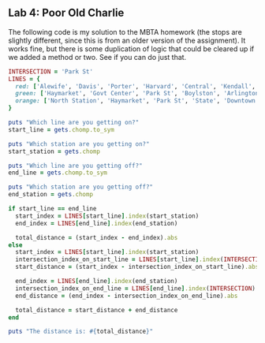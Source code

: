## Lab 4: Poor Old Charlie

The following code is my solution to the MBTA homework (the stops are slightly different, since this is from an older version of the assignment). It works fine, but there is some duplication of logic that could be cleared up if we added a method or two. See if you can do just that.

```ruby
INTERSECTION = 'Park St'
LINES = {
  red: ['Alewife', 'Davis', 'Porter', 'Harvard', 'Central', 'Kendall', 'Park St', 'South Station'],
  green: ['Haymarket', 'Govt Center', 'Park St', 'Boylston', 'Arlington', 'Copley'],
  orange: ['North Station', 'Haymarket', 'Park St', 'State', 'Downtown', 'Back Bay', 'Forest Hills']
}

puts "Which line are you getting on?"
start_line = gets.chomp.to_sym

puts "Which station are you getting on?"
start_station = gets.chomp

puts "Which line are you getting off?"
end_line = gets.chomp.to_sym

puts "Which station are you getting off?"
end_station = gets.chomp

if start_line == end_line
  start_index = LINES[start_line].index(start_station)
  end_index = LINES[end_line].index(end_station)

  total_distance = (start_index - end_index).abs
else
  start_index = LINES[start_line].index(start_station)
  intersection_index_on_start_line = LINES[start_line].index(INTERSECTION)
  start_distance = (start_index - intersection_index_on_start_line).abs

  end_index = LINES[end_line].index(end_station)
  intersection_index_on_end_line = LINES[end_line].index(INTERSECTION)
  end_distance = (end_index - intersection_index_on_end_line).abs

  total_distance = start_distance + end_distance
end

puts "The distance is: #{total_distance}"
```

